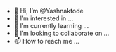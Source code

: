 - 👋 Hi, I’m @Yashnaktode
- 👀 I’m interested in ...
- 🌱 I’m currently learning ...
- 💞️ I’m looking to collaborate on ...
- 📫 How to reach me ...

<!---
Yashnaktode/Yashnaktode is a ✨ special ✨ repository because its `README.md` (this file) appears on your GitHub profile.
You can click the Preview link to take a look at your changes.
--->
